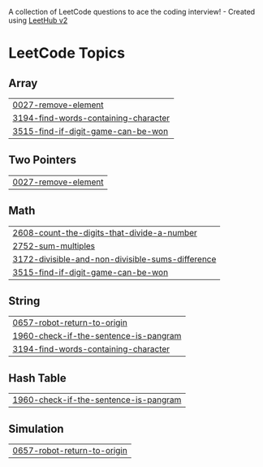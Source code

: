 A collection of LeetCode questions to ace the coding interview! - Created using [LeetHub v2](https://github.com/arunbhardwaj/LeetHub-2.0)
<!---LeetCode Topics Start-->
# LeetCode Topics
## Array
|  |
| ------- |
| [0027-remove-element](https://github.com/JASILUK/leetCode/tree/master/0027-remove-element) |
| [3194-find-words-containing-character](https://github.com/JASILUK/leetCode/tree/master/3194-find-words-containing-character) |
| [3515-find-if-digit-game-can-be-won](https://github.com/JASILUK/leetCode/tree/master/3515-find-if-digit-game-can-be-won) |
## Two Pointers
|  |
| ------- |
| [0027-remove-element](https://github.com/JASILUK/leetCode/tree/master/0027-remove-element) |
## Math
|  |
| ------- |
| [2608-count-the-digits-that-divide-a-number](https://github.com/JASILUK/leetCode/tree/master/2608-count-the-digits-that-divide-a-number) |
| [2752-sum-multiples](https://github.com/JASILUK/leetCode/tree/master/2752-sum-multiples) |
| [3172-divisible-and-non-divisible-sums-difference](https://github.com/JASILUK/leetCode/tree/master/3172-divisible-and-non-divisible-sums-difference) |
| [3515-find-if-digit-game-can-be-won](https://github.com/JASILUK/leetCode/tree/master/3515-find-if-digit-game-can-be-won) |
## String
|  |
| ------- |
| [0657-robot-return-to-origin](https://github.com/JASILUK/leetCode/tree/master/0657-robot-return-to-origin) |
| [1960-check-if-the-sentence-is-pangram](https://github.com/JASILUK/leetCode/tree/master/1960-check-if-the-sentence-is-pangram) |
| [3194-find-words-containing-character](https://github.com/JASILUK/leetCode/tree/master/3194-find-words-containing-character) |
## Hash Table
|  |
| ------- |
| [1960-check-if-the-sentence-is-pangram](https://github.com/JASILUK/leetCode/tree/master/1960-check-if-the-sentence-is-pangram) |
## Simulation
|  |
| ------- |
| [0657-robot-return-to-origin](https://github.com/JASILUK/leetCode/tree/master/0657-robot-return-to-origin) |
<!---LeetCode Topics End-->